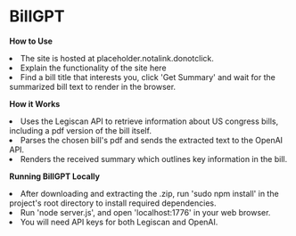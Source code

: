 # BillGPT

**How to Use**<br>
<li>The site is hosted at placeholder.notalink.donotclick. <br>
<li>Explain the functionality of the site here <br>
<li>Find a bill title that interests you, click 'Get Summary' and wait for the summarized bill text to render in the browser. <br>

**How it Works**
<li>Uses the Legiscan API to retrieve information about US congress bills, including a pdf version of the bill itself. <br>
<li>Parses the chosen bill's pdf and sends the extracted text to the OpenAI API. <br>
<li>Renders the received summary which outlines key information in the bill. <br>

**Running BillGPT Locally** <br>
<li>After downloading and extracting the .zip, run 'sudo npm install' in the project's root directory to install required dependencies.<br> 
<li>Run 'node server.js', and open 'localhost:1776' in your web browser.<br>
<li>You will need API keys for both Legiscan and OpenAI. <br>
